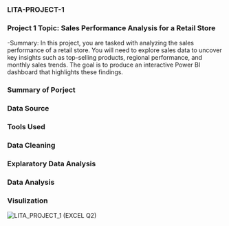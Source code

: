 ### LITA-PROJECT-1

### Project 1 Topic: Sales Performance Analysis for a Retail Store
-Summary: In this project, you are tasked with analyzing the sales performance of a retail store.
You will need to explore sales data to uncover key insights such as top-selling products, regional
performance, and monthly sales trends. The goal is to produce an interactive Power BI
dashboard that highlights these findings.

### Summary of Porject

### Data Source

### Tools Used

### Data Cleaning

### Explaratory Data Analysis

### Data Analysis

### Visulization
![LITA_PROJECT_1 (EXCEL Q2)](https://github.com/user-attachments/assets/65dbe239-e6d4-4608-8a65-823f4b6efd4b)



